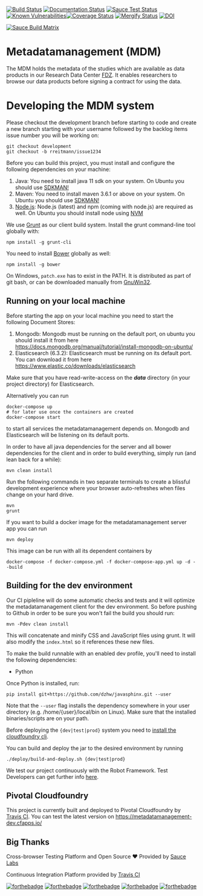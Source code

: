 [![Build Status](https://travis-ci.org/dzhw/metadatamanagement.svg?branch=master)](https://travis-ci.org/dzhw/metadatamanagement) [![Documentation Status](https://readthedocs.org/projects/metadatamanagement/badge/?version=latest)](https://metadatamanagement.readthedocs.io/de/latest/?badge=latest) [![Sauce Test Status](https://saucelabs.com/buildstatus/rreitmann)](https://saucelabs.com/u/rreitmann)
[![Known Vulnerabilities](https://snyk.io/test/github/dzhw/metadatamanagement/badge.svg?targetFile=pom.xml)](https://snyk.io/test/github/dzhw/metadatamanagement?targetFile=pom.xml
)[![Coverage Status](https://coveralls.io/repos/dzhw/metadatamanagement/badge.svg?branch=master&service=github)](https://coveralls.io/github/dzhw/metadatamanagement?branch=master) [![Mergify Status](https://gh.mergify.io/badges/dzhw/metadatamanagement.png?style=cut)](https://mergify.io)
[![DOI](https://zenodo.org/badge/39431147.svg)](https://zenodo.org/badge/latestdoi/39431147)

[![Sauce Build Matrix](https://saucelabs.com/browser-matrix/rreitmann.svg)](https://saucelabs.com/u/rreitmann)
# Metadatamanagement (MDM)

The MDM holds the metadata of the studies which are available as data products in our Research Data Center [FDZ](https://fdz.dzhw.eu). It enables researchers to browse our data products before signing a contract for using the data.

# Developing the MDM system

Please checkout the development branch before starting to code and create a new branch starting with your username followed by the backlog items issue number you will be working on:

    git checkout development
    git checkout -b rreitmann/issue1234

Before you can build this project, you must install and configure the following dependencies on your machine:

1. Java: You need to install java 11 sdk on your system. On Ubuntu you should use [SDKMAN!][]
2. Maven: You need to install maven 3.6.1 or above on your system. On Ubuntu you should use [SDKMAN!][]
3. [Node.js][]: Node.js (latest) and npm (coming with node.js) are required as well. On Ubuntu you should install node using [NVM][]

We use [Grunt][] as our client build system. Install the grunt command-line tool globally with:

    npm install -g grunt-cli

You need to install [Bower][] globally as well:

    npm install -g bower

On Windows, `patch.exe` has to exist in the PATH. It is distributed as part of git bash, or can be downloaded manually from [GnuWin32][].

## Running on your local machine

Before starting the app on your local machine you need to start the following Document Stores:
1. Mongodb: Mongodb must be running on the default port, on ubuntu you should install it from here https://docs.mongodb.org/manual/tutorial/install-mongodb-on-ubuntu/
2. Elasticsearch (6.3.2): Elasticsearch must be running on its default port. You can download it from here https://www.elastic.co/downloads/elasticsearch

Make sure that you have read-write-access on the ***data*** directory (in your project directory) for Elasticsearch.

Alternatively you can run

    docker-compose up
    # for later use once the containers are created
    docker-compose start

to start all services the metadatamanagement depends on. Mongodb and Elasticsearch will be listening on its default ports.

In order to have all java dependencies for the server and  all bower dependencies for the client and in order to build everything, simply run (and lean back for a while):

    mvn clean install

Run the following commands in two separate terminals to create a blissful development experience where your browser
auto-refreshes when files change on your hard drive.

    mvn
    grunt

If you want to build a docker image for the metadatamanagement server app you can run

    mvn deploy

This image can be run with all its dependent containers by

    docker-compose -f docker-compose.yml -f docker-compose-app.yml up -d --build

## Building for the dev environment

Our CI pipleline will do some automatic checks and tests and it will optimize the metadatamanagement client for the dev environment. So before pushing to Github in order to be sure you won't fail the build you should run:

    mvn -Pdev clean install

This will concatenate and minify CSS and JavaScript files using grunt. It will also modify the `index.html` so it references
these new files.

To make the build runnable with an enabled dev profile, you'll need to install the following dependencies:

* Python

Once Python is installed, run:

    pip install git+https://github.com/dzhw/javasphinx.git --user

Note that the `--user` flag installs the dependency somewhere in your user directory (e.g. /home/{user}/local/bin on Linux). Make sure that the installed binaries/scripts are on your path.

Before deploying the `{dev|test|prod}` system you need to [install the cloudfoundry cli](https://docs.cloudfoundry.org/cf-cli/install-go-cli.html#-linux-installation).

You can build and deploy the jar to the desired environment by running

    ./deploy/build-and-deploy.sh {dev|test|prod}

We test our project continuously with the Robot Framework. Test Developers can get further info [here](https://github.com/dzhw/metadatamanagement/wiki/Robot-Framework).

## Pivotal Cloudfoundry
This project is currently built and deployed to Pivotal Cloudfoundry by [Travis CI][TravisCI]. You can test the latest version on https://metadatamanagement-dev.cfapps.io/

## Big Thanks

Cross-browser Testing Platform and Open Source :heart: Provided by [Sauce Labs][saucelabs]

Continuous Integration Platform provided by [Travis CI][TravisCI]

[saucelabs]: https://saucelabs.com
[JHipster]: https://jhipster.github.io/
[Node.js]: https://nodejs.org/
[Bower]: http://bower.io/
[Grunt]: http://gruntjs.com/
[BrowserSync]: http://www.browsersync.io/
[Karma]: http://karma-runner.github.io/
[Jasmine]: http://jasmine.github.io/2.0/introduction.html
[NVM]: https://github.com/creationix/nvm
[SDKMAN!]: http://sdkman.io/install.html
[TravisCI]: https://travis-ci.org/
[GnuWin32]: http://gnuwin32.sourceforge.net/packages/patch.htm

[![forthebadge](http://forthebadge.com/images/badges/built-by-developers.svg)](http://forthebadge.com)  [![forthebadge](https://forthebadge.com/images/badges/built-with-science.svg)](https://forthebadge.com)
 [![forthebadge](https://forthebadge.com/images/badges/60-percent-of-the-time-works-every-time.svg)](https://forthebadge.com) [![forthebadge](http://forthebadge.com/images/badges/uses-badges.svg)](http://forthebadge.com) [![forthebadge](https://forthebadge.com/images/badges/makes-people-smile.svg)](https://forthebadge.com)
